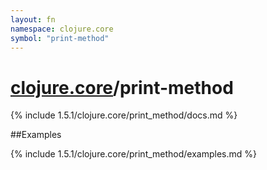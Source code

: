 ```yaml
---
layout: fn
namespace: clojure.core
symbol: "print-method"
---
```


# [clojure.core](../)/print-method

{% include 1.5.1/clojure.core/print_method/docs.md %}

##Examples

{% include 1.5.1/clojure.core/print_method/examples.md %}

